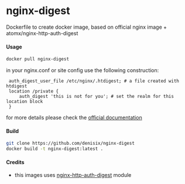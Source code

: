 # nginx-digest
Dockerfile to create docker image, based on official nginx image + atomx/nginx-http-auth-digest


#### Usage
```bash
docker pull nginx-digest
```

in your nginx.conf or site config use the following construction:
```nginx
 auth_digest_user_file /etc/nginx/.htdigest; # a file created with htdigest
 location /private {
     auth_digest 'this is not for you'; # set the realm for this location block
 }
 ```
 for more details please check the [official documentation](https://github.com/atomx/nginx-http-auth-digest/blob/master/readme.rst#example)

#### Build
```bash
git clone https://github.com/denisix/nginx-digest
docker build -t nginx-digest:latest . 
```
 
#### Credits
 - this images uses [nginx-http-auth-digest](https://github.com/atomx/nginx-http-auth-digest) module
